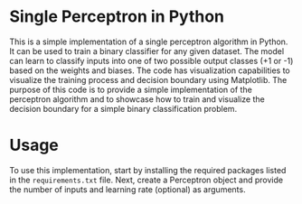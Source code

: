 # Single Perceptron in Python


This is a simple implementation of a single perceptron algorithm in Python. It can be used to train a binary classifier for any given dataset. The model can learn to classify inputs into one of two possible output classes (+1 or -1) based on the weights and biases. The code has visualization capabilities to visualize the training process and decision boundary using Matplotlib. The purpose of this code is to provide a simple implementation of the perceptron algorithm and to showcase how to train and visualize the decision boundary for a simple binary classification problem.

# Usage
To use this implementation, start by installing the required packages listed in the `requirements.txt` file. Next, create a Perceptron object and provide the number of inputs and learning rate (optional) as arguments.